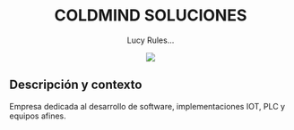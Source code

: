 <h1 align="center"> COLDMIND SOLUCIONES</h1>
<p align="center"> Lucy Rules...</p>
<p align="center"><img src="https://pa1.narvii.com/7326/260da877ef2f9cbe7dc874101641b7ae6ca5d0d8r1-500-500_hq.gif"/></p> 

## Descripción y contexto
Empresa dedicada al desarrollo de software, implementaciones IOT, PLC y equipos afines.
